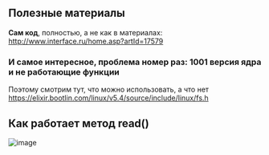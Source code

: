 ## Полезные материалы

**Сам код**, полностью, а не как в материалах:  
http://www.interface.ru/home.asp?artId=17579  


### И самое интересное, проблема номер раз: 1001 версия ядра и не работающие функции
Поэтому смотрим тут, что можно использовать, а что нет  
https://elixir.bootlin.com/linux/v5.4/source/include/linux/fs.h  

## Как работает метод read()

![image](https://user-images.githubusercontent.com/54107546/112752947-32a33300-8fde-11eb-94c8-360494de9d90.png)


